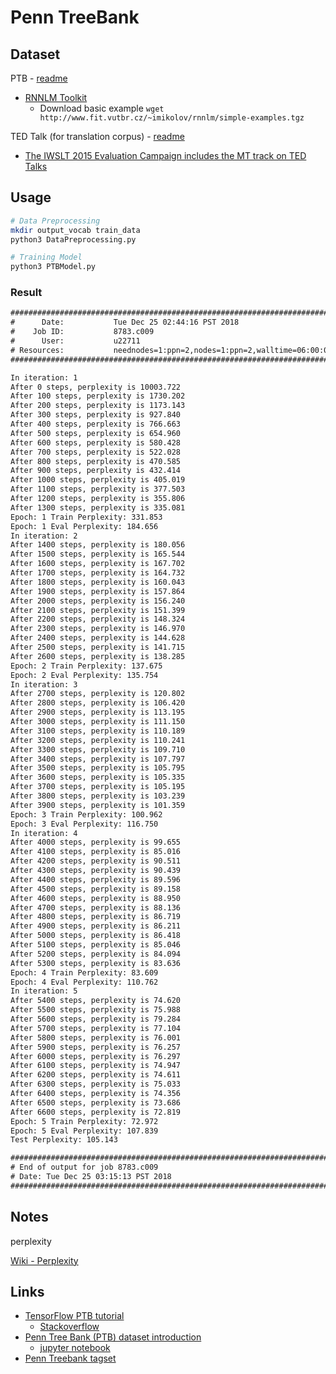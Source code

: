 # Penn TreeBank

## Dataset

PTB - [readme](PTB_data/README)

* [RNNLM Toolkit](http://www.fit.vutbr.cz/~imikolov/rnnlm/)
  * Download basic example `wget http://www.fit.vutbr.cz/~imikolov/rnnlm/simple-examples.tgz`

TED Talk (for translation corpus) - [readme](TED_data/README.txt)

* [The IWSLT 2015 Evaluation Campaign includes the MT track on TED Talks](https://wit3.fbk.eu/mt.php?release=2015-01)

## Usage

```sh
# Data Preprocessing
mkdir output_vocab train_data
python3 DataPreprocessing.py
```

```sh
# Training Model
python3 PTBModel.py
```

### Result

```txt
########################################################################
#      Date:           Tue Dec 25 02:44:16 PST 2018
#    Job ID:           8783.c009
#      User:           u22711
# Resources:           neednodes=1:ppn=2,nodes=1:ppn=2,walltime=06:00:00
########################################################################

In iteration: 1
After 0 steps, perplexity is 10003.722
After 100 steps, perplexity is 1730.202
After 200 steps, perplexity is 1173.143
After 300 steps, perplexity is 927.840
After 400 steps, perplexity is 766.663
After 500 steps, perplexity is 654.960
After 600 steps, perplexity is 580.428
After 700 steps, perplexity is 522.028
After 800 steps, perplexity is 470.585
After 900 steps, perplexity is 432.414
After 1000 steps, perplexity is 405.019
After 1100 steps, perplexity is 377.503
After 1200 steps, perplexity is 355.806
After 1300 steps, perplexity is 335.081
Epoch: 1 Train Perplexity: 331.853
Epoch: 1 Eval Perplexity: 184.656
In iteration: 2
After 1400 steps, perplexity is 180.056
After 1500 steps, perplexity is 165.544
After 1600 steps, perplexity is 167.702
After 1700 steps, perplexity is 164.732
After 1800 steps, perplexity is 160.043
After 1900 steps, perplexity is 157.864
After 2000 steps, perplexity is 156.240
After 2100 steps, perplexity is 151.399
After 2200 steps, perplexity is 148.324
After 2300 steps, perplexity is 146.970
After 2400 steps, perplexity is 144.628
After 2500 steps, perplexity is 141.715
After 2600 steps, perplexity is 138.285
Epoch: 2 Train Perplexity: 137.675
Epoch: 2 Eval Perplexity: 135.754
In iteration: 3
After 2700 steps, perplexity is 120.802
After 2800 steps, perplexity is 106.420
After 2900 steps, perplexity is 113.195
After 3000 steps, perplexity is 111.150
After 3100 steps, perplexity is 110.189
After 3200 steps, perplexity is 110.241
After 3300 steps, perplexity is 109.710
After 3400 steps, perplexity is 107.797
After 3500 steps, perplexity is 105.795
After 3600 steps, perplexity is 105.335
After 3700 steps, perplexity is 105.195
After 3800 steps, perplexity is 103.239
After 3900 steps, perplexity is 101.359
Epoch: 3 Train Perplexity: 100.962
Epoch: 3 Eval Perplexity: 116.750
In iteration: 4
After 4000 steps, perplexity is 99.655
After 4100 steps, perplexity is 85.016
After 4200 steps, perplexity is 90.511
After 4300 steps, perplexity is 90.439
After 4400 steps, perplexity is 89.596
After 4500 steps, perplexity is 89.158
After 4600 steps, perplexity is 88.950
After 4700 steps, perplexity is 88.136
After 4800 steps, perplexity is 86.719
After 4900 steps, perplexity is 86.211
After 5000 steps, perplexity is 86.418
After 5100 steps, perplexity is 85.046
After 5200 steps, perplexity is 84.094
After 5300 steps, perplexity is 83.636
Epoch: 4 Train Perplexity: 83.609
Epoch: 4 Eval Perplexity: 110.762
In iteration: 5
After 5400 steps, perplexity is 74.620
After 5500 steps, perplexity is 75.988
After 5600 steps, perplexity is 79.284
After 5700 steps, perplexity is 77.104
After 5800 steps, perplexity is 76.001
After 5900 steps, perplexity is 76.257
After 6000 steps, perplexity is 76.297
After 6100 steps, perplexity is 74.947
After 6200 steps, perplexity is 74.611
After 6300 steps, perplexity is 75.033
After 6400 steps, perplexity is 74.356
After 6500 steps, perplexity is 73.686
After 6600 steps, perplexity is 72.819
Epoch: 5 Train Perplexity: 72.972
Epoch: 5 Eval Perplexity: 107.839
Test Perplexity: 105.143

########################################################################
# End of output for job 8783.c009
# Date: Tue Dec 25 03:15:13 PST 2018
########################################################################
```

## Notes

perplexity

[Wiki - Perplexity](https://en.wikipedia.org/wiki/Perplexity)

## Links

* [TensorFlow PTB tutorial](https://github.com/tensorflow/models/blob/master/tutorials/rnn/ptb/ptb_word_lm.py)
  * [Stackoverflow](https://stackoverflow.com/questions/40786771/how-to-use-tensorflows-ptb-model-example)
* [Penn Tree Bank (PTB) dataset introduction](https://corochann.com/penn-tree-bank-ptb-dataset-introduction-1456.html)
  * [jupyter notebook](https://github.com/corochann/deep-learning-tutorial-with-chainer/blob/master/src/05_ptb_rnn/ptb/ptb_dataset_introduction.ipynb)
* [Penn Treebank tagset](https://www.sketchengine.eu/penn-treebank-tagset/)
